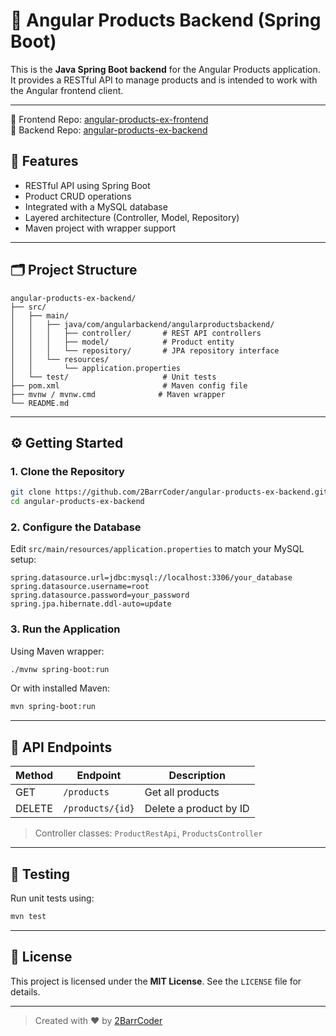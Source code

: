
# 🧩 Angular Products Backend (Spring Boot)

This is the **Java Spring Boot backend** for the Angular Products application. It provides a RESTful API to manage products and is intended to work with the Angular frontend client.

---
📌 Frontend Repo: [angular-products-ex-frontend](https://github.com/2BarrCoder/angular-products-ex-frontend)  
🔗 Backend Repo: [angular-products-ex-backend](https://github.com/2BarrCoder/angular-products-ex-backend)
## 🚀 Features

- RESTful API using Spring Boot
- Product CRUD operations
- Integrated with a MySQL database
- Layered architecture (Controller, Model, Repository)
- Maven project with wrapper support

---

## 🗂️ Project Structure

```
angular-products-ex-backend/
├── src/
│   ├── main/
│   │   ├── java/com/angularbackend/angularproductsbackend/
│   │   │   ├── controller/       # REST API controllers
│   │   │   ├── model/            # Product entity
│   │   │   └── repository/       # JPA repository interface
│   │   └── resources/
│   │       └── application.properties
│   └── test/                     # Unit tests
├── pom.xml                       # Maven config file
├── mvnw / mvnw.cmd              # Maven wrapper
└── README.md
```

---

## ⚙️ Getting Started

### 1. Clone the Repository

```bash
git clone https://github.com/2BarrCoder/angular-products-ex-backend.git
cd angular-products-ex-backend
```

### 2. Configure the Database

Edit `src/main/resources/application.properties` to match your MySQL setup:

```properties
spring.datasource.url=jdbc:mysql://localhost:3306/your_database
spring.datasource.username=root
spring.datasource.password=your_password
spring.jpa.hibernate.ddl-auto=update
```

### 3. Run the Application

Using Maven wrapper:

```bash
./mvnw spring-boot:run
```

Or with installed Maven:

```bash
mvn spring-boot:run
```

---

## 🔌 API Endpoints

| Method | Endpoint         | Description               |
|--------|------------------|---------------------------|
| GET    | `/products`      | Get all products          |
| DELETE | `/products/{id}` | Delete a product by ID    |

> Controller classes: `ProductRestApi`, `ProductsController`

---

## 🧪 Testing

Run unit tests using:

```bash
mvn test
```

---

## 📝 License

This project is licensed under the **MIT License**. See the `LICENSE` file for details.

---

> Created with ❤️ by [2BarrCoder](https://github.com/2BarrCoder)
